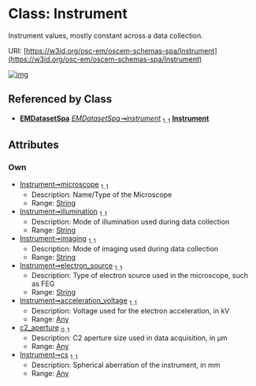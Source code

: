 
# Class: Instrument

Instrument values, mostly constant across a data collection.

URI: [https://w3id.org/osc-em/oscem-schemas-spa/Instrument](https://w3id.org/osc-em/oscem-schemas-spa/Instrument)


[![img](https://yuml.me/diagram/nofunky;dir:TB/class/[Any]<cs%201..1-++[Instrument&#124;microscope:string;illumination:string;imaging:string;electron_source:string],[Any]<c2_aperture%200..1-++[Instrument],[Any]<acceleration_voltage%201..1-++[Instrument],[EMDatasetSpa]++-%20instrument%201..1>[Instrument],[EMDatasetSpa],[Any])](https://yuml.me/diagram/nofunky;dir:TB/class/[Any]<cs%201..1-++[Instrument&#124;microscope:string;illumination:string;imaging:string;electron_source:string],[Any]<c2_aperture%200..1-++[Instrument],[Any]<acceleration_voltage%201..1-++[Instrument],[EMDatasetSpa]++-%20instrument%201..1>[Instrument],[EMDatasetSpa],[Any])

## Referenced by Class

 *  **[EMDatasetSpa](EMDatasetSpa.md)** *[EMDatasetSpa➞instrument](EMDatasetSpa_instrument.md)*  <sub>1..1</sub>  **[Instrument](Instrument.md)**

## Attributes


### Own

 * [Instrument➞microscope](Instrument_microscope.md)  <sub>1..1</sub>
     * Description: Name/Type of the Microscope
     * Range: [String](types/String.md)
 * [Instrument➞illumination](Instrument_illumination.md)  <sub>1..1</sub>
     * Description: Mode of illumination used during data collection
     * Range: [String](types/String.md)
 * [Instrument➞imaging](Instrument_imaging.md)  <sub>1..1</sub>
     * Description: Mode of imaging used during data collection
     * Range: [String](types/String.md)
 * [Instrument➞electron_source](Instrument_electron_source.md)  <sub>1..1</sub>
     * Description: Type of electron source used in the microscope, such as FEG
     * Range: [String](types/String.md)
 * [Instrument➞acceleration_voltage](Instrument_acceleration_voltage.md)  <sub>1..1</sub>
     * Description: Voltage used for the electron acceleration, in kV
     * Range: [Any](Any.md)
 * [c2_aperture](c2_aperture.md)  <sub>0..1</sub>
     * Description: C2 aperture size used in data acquisition, in µm
     * Range: [Any](Any.md)
 * [Instrument➞cs](Instrument_cs.md)  <sub>1..1</sub>
     * Description: Spherical aberration of the instrument, in mm
     * Range: [Any](Any.md)
